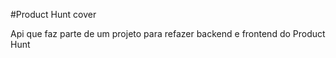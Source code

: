#Product Hunt cover

Api que faz parte de um projeto para refazer backend e frontend do Product Hunt

